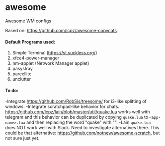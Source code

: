 # awesome

Awesome WM configs

Based on: https://github.com/lcpz/awesome-copycats

#### Default Programs used: 

1. Simple Terminal (https://st.suckless.org/)
2. xfce4-power-manager
3. nm-applet (Network Manager applet)
4. pasystray
5. parcellite
6. unclutter

#### To do: 

-Integrate https://github.com/RobSis/treesome/ for i3-like splitting of windows. 
-Integrate scratchpad-like behavior for chats. https://github.com/lcpz/lain/blob/master/util/quake.lua works well with telegram and this behavior can be duplicated by copying `quake.lua` to `<app-name>.lua` and then replacing the word "quake" with "<app-name>". 
-Lain `quake.lua` does NOT work well with Slack. Need to investigate alternatives there. This could be that alternative: https://github.com/notnew/awesome-scratch, but not sure just yet.  
